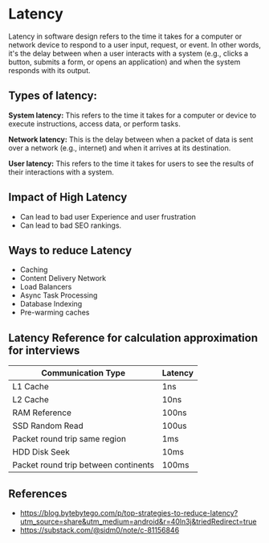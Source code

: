 # Latency
Latency in software design refers to the time it takes for a computer or network device to respond to a user input, request, or event. In other words, it's the delay between when a user interacts with a system (e.g., clicks a button, submits a form, or opens an application) and when the system responds with its output.

## Types of latency:

**System latency:** This refers to the time it takes for a computer or device to execute instructions, access data, or perform tasks.

**Network latency:** This is the delay between when a packet of data is sent over a network (e.g., internet) and when it arrives at its destination.

**User latency:** This refers to the time it takes for users to see the results of their interactions with a system.

## Impact of High Latency
* Can lead to bad user Experience and user frustration 
* Can lead to bad SEO rankings.

## Ways to reduce Latency

* Caching
* Content Delivery Network
* Load Balancers
* Async Task Processing
* Database Indexing
* Pre-warming caches

## Latency Reference for calculation approximation for interviews
| Communication Type                   | Latency |
|--------------------------------------|---------|
| L1 Cache                             | 1ns     |
| L2 Cache                             | 10ns    |
| RAM Reference                        | 100ns   |
| SSD Random Read                      | 100us   |
| Packet round trip same region        | 1ms     |
| HDD Disk Seek                        | 10ms    |
| Packet round trip between continents | 100ms   |




## References
* https://blog.bytebytego.com/p/top-strategies-to-reduce-latency?utm_source=share&utm_medium=android&r=40ln3j&triedRedirect=true
* https://substack.com/@sidm0/note/c-81156846